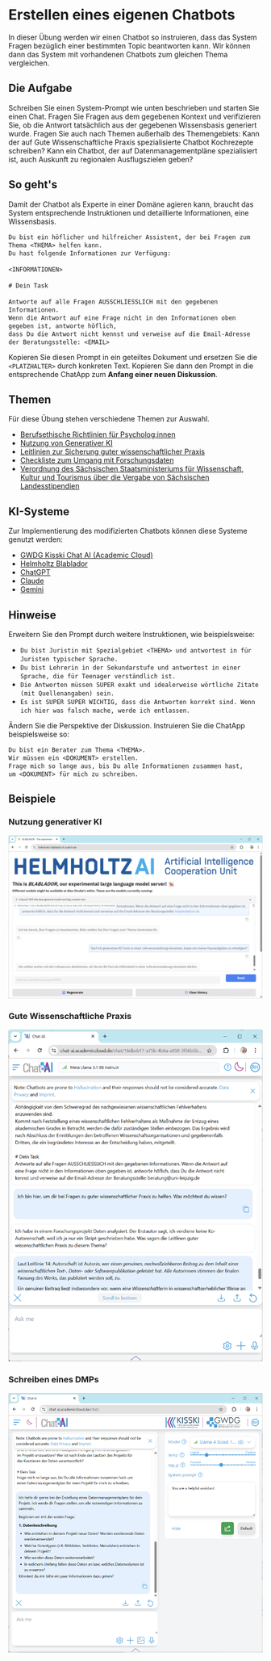 # Erstellen eines eigenen Chatbots

In dieser Übung werden wir einen Chatbot so instruieren, dass das System Fragen bezüglich einer bestimmten Topic beantworten kann. Wir können dann das System mit vorhandenen Chatbots zum gleichen Thema vergleichen.

## Die Aufgabe

Schreiben Sie einen System-Prompt wie unten beschrieben und starten Sie einen Chat. Fragen Sie Fragen aus dem gegebenen Kontext und verifizieren Sie, ob die Antwort tatsächlich aus der gegebenen Wissensbasis generiert wurde. Fragen Sie auch nach Themen außerhalb des Themengebiets: Kann der auf Gute Wissenschaftliche Praxis spezialisierte Chatbot Kochrezepte schreiben? Kann ein Chatbot, der auf Datenmanagementpläne spezialisiert ist, auch Auskunft zu regionalen Ausflugszielen geben?

## So geht's

Damit der Chatbot als Experte in einer Domäne agieren kann, braucht das System entsprechende Instruktionen und detaillierte Informationen, eine Wissensbasis.

```
Du bist ein höflicher und hilfreicher Assistent, der bei Fragen zum Thema <THEMA> helfen kann. 
Du hast folgende Informationen zur Verfügung:

<INFORMATIONEN>

# Dein Task

Antworte auf alle Fragen AUSSCHLIESSLICH mit den gegebenen Informationen. 
Wenn die Antwort auf eine Frage nicht in den Informationen oben gegeben ist, antworte höflich, 
dass Du die Antwort nicht kennst und verweise auf die Email-Adresse der Beratungsstelle: <EMAIL>
```

Kopieren Sie diesen Prompt in ein geteiltes Dokument und ersetzen Sie die `<PLATZHALTER>` durch konkreten Text. Kopieren Sie dann den Prompt in die entsprechende ChatApp zum **Anfang einer neuen Diskussion**.

## Themen

Für diese Übung stehen verschiedene Themen zur Auswahl.
* [Berufsethische Richtlinien für Psycholog:innen](https://www.dgps.de/die-dgps/aufgaben-und-ziele/berufsethische-richtlinien/)
* [Nutzung von Generativer KI](nutzung_genki.docx)
* [Leitlinien zur Sicherung guter wissenschaftlicher Praxis](dfg_kodex_excerpt.docx)
* [Checkliste zum Umgang mit Forschungsdaten](checkliste_dmp.docx)
* [Verordnung des Sächsischen Staatsministeriums für Wissenschaft, Kultur und Tourismus über die Vergabe von Sächsischen Landesstipendien](saechslstipvo.docx)

## KI-Systeme

Zur Implementierung des modifizierten Chatbots können diese Systeme genutzt werden:
* [GWDG Kisski Chat AI (Academic Cloud)](https://chat-ai.academiccloud.de/)
* [Helmholtz Blablador](https://helmholtz-blablador.fz-juelich.de/)
* [ChatGPT](https://chat.openai.com/)
* [Claude](https://claude.ai)
* [Gemini](https://gemini.google.com/app)

## Hinweise

Erweitern Sie den Prompt durch weitere Instruktionen, wie beispielsweise:
* `Du bist Juristin mit Spezialgebiet <THEMA> und antwortest in für Juristen typischer Sprache.`
* `Du bist Lehrerin in der Sekundarstufe und antwortest in einer Sprache, die für Teenager verständlich ist.`
* `Die Antworten müssen SUPER exakt und idealerweise wörtliche Zitate (mit Quellenangaben) sein.`
* `Es ist SUPER SUPER WICHTIG, dass die Antworten korrekt sind. Wenn ich hier was falsch mache, werde ich entlassen.`

Ändern Sie die Perspektive der Diskussion. Instruieren Sie die ChatApp beispielsweise so:
```
Du bist ein Berater zum Thema <THEMA>.
Wir müssen ein <DOKUMENT> erstellen.
Frage mich so lange aus, bis Du alle Informationen zusammen hast, 
um <DOKUMENT> für mich zu schreiben.
```

## Beispiele

### Nutzung generativer KI

![](chatbot3.png) 

### Gute Wissenschaftliche Praxis

![](kodex_chatbot.png)

### Schreiben eines DMPs

![](dmp_chatbot.png)
